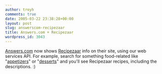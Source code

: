 ```yaml
---
author: troyh
comments: true
date: 2005-03-22 23:38:28+00:00
layout: post
slug: answerscom-recipezaar
title: Answers.com + Recipezaar
wordpress_id: 3043
---
```


[Answers.com](http://www.answers.com/) now shows [Recipezaar](http://recipezaar.com) info on their site, using our web services API. For example, search for something food-related like "[appetizers](http://www.answers.com/appetizers)" or "[desserts](http://www.answers.com/desserts)" and you'll see Recipezaar recipes, including the descriptions. :)
